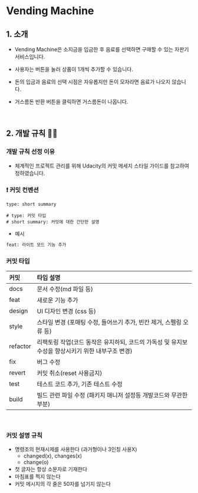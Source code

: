 # Vending Machine

## 1. 소개

- Vending Machine은 소지금을 입금한 후 음료를 선택하면 구매할 수 있는 자판기 서비스입니다.

- 사용자는 버튼을 눌러 상품이 1개씩 추가할 수 있습니다.

- 돈의 입금과 음료의 선택 시점은 자유롭지만 돈이 모자라면 음료가 나오지 않습니다.

- 거스름돈 반환 버튼을 클릭하면 거스름돈이 나옵니다.

<br>

## 2. 개발 규칙 🤙🏻

### 개발 규칙 선정 이유

- 체계적인 프로젝트 관리를 위해 Udacity의 커밋 메세지 스타일 가이드를 참고하여 정하였습니다.

### ❗ 커밋 컨벤션

```plain text
type: short summary

# type: 커밋 타입
# short summary: 커밋에 대한 간단한 설명
```

- 예시

```bash
feat: 라이트 모드 기능 추가
```

### 커밋 타입

| 커밋     | 타입 설명                                                                                        |
| :------- | :----------------------------------------------------------------------------------------------- |
| docs     | 문서 수정(md 파일 등)                                                                            |
| feat     | 새로운 기능 추가                                                                                 |
| design   | UI 디자인 변경 (css 등)                                                                     |
| style    | 스타일 변경 (포매팅 수정, 들어쓰기 추가, 빈칸 제거, 스펠링 오류 등)                              |
| refactor | 리팩토링 작업(코드 동작은 유지하되, 코드의 가독성 및 유지보수성을 향상시키기 위한 내부구조 변경) |
| fix      | 버그 수정                                                                                        |
| revert   | 커밋 취소(reset 사용금지)                                                                        |
| test     | 테스트 코드 추가, 기존 테스트 수정                                                               |
| build    | 빌드 관련 파일 수정 (패키지 매니저 설정등 개발코드와 무관한 부분)                                |

<br>

### 커밋 설명 규칙

- 명령조의 현재시제를 사용한다 (과거형이나 3인칭 사용X)
  - changed(x), changes(x)
  - change(o)
- 첫 글자는 항상 소문자로 기재한다
- 마침표를 찍지 않는다
- 커밋 메시지의 각 줄은 50자를 넘기지 않는다

<br>
